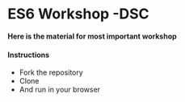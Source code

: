 <h1>ES6 Workshop -DSC</h1>
<b>Here is the material for most important workshop</b>
<h4>Instructions</h4>
<ul>
  <li>Fork the repository</li>
  <li>Clone</li>
  <li>And run in your browser</li>
</ul>

